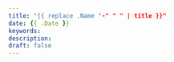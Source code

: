 ```yaml
---
title: "{{ replace .Name "-" " " | title }}"
date: {{ .Date }}
keywords:
description:
draft: false
---
```

